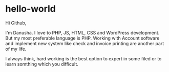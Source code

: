 # hello-world

Hi Github,

I'm Danusha. I love to PHP, JS, HTML, CSS and WordPress development. But my most preferable language is PHP.
Working with Account software and implement new system like check and invoice printing are another part of my life.

I always think, hard working is the best option to expert in some filed or to learn somthing which you difficult.
